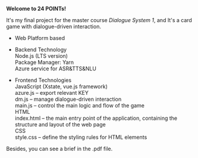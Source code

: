 **Welcome to 24 POINTs!**

It's my final project for the master course *Dialogue System 1*, and It's a card game with dialogue-driven interaction.

- Web Platform based

- Backend Technology<br>
Node.js (LTS version)<br>
Package Manager: Yarn<br>
Azure service for ASR&TTS&NLU<br>

- Frontend Technologies<br>
JavaScript (Xstate, vue.js framework)<br>
azure.js – export relevant KEY<br>
dm.js – manage dialogue-driven interaction <br>
main.js – control the main logic and flow of the game<br>
HTML<br>
index.html – the main entry point of the application, containing the structure and layout of the web page<br>
CSS<br>
style.css – define the styling rules for HTML elements

Besides, you can see a brief in the .pdf file.
